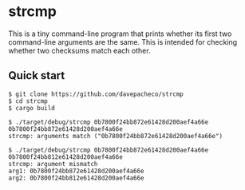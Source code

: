 # strcmp

This is a tiny command-line program that prints whether its first two
command-line arguments are the same.  This is intended for checking whether two
checksums match each other.

## Quick start

    $ git clone https://github.com/davepacheco/strcmp
    $ cd strcmp
    $ cargo build

    $ ./target/debug/strcmp 0b7800f24bb872e61428d200aef4a66e 0b7800f24bb872e61428d200aef4a66e
    strcmp: arguments match ("0b7800f24bb872e61428d200aef4a66e")

    $ ./target/debug/strcmp 0b7800f24bb872e61428d200aef4a66e 0b7800f24bb812e61428d200aef4a66e
    strcmp: argument mismatch
    arg1: 0b7800f24bb872e61428d200aef4a66e
    arg2: 0b7800f24bb812e61428d200aef4a66e
